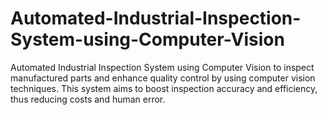 # Automated-Industrial-Inspection-System-using-Computer-Vision
Automated Industrial Inspection System using Computer Vision to inspect manufactured parts and enhance quality control by using computer vision techniques. This system aims to boost inspection accuracy and efficiency, thus reducing costs and human error.
